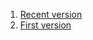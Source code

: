 1. [Recent version](https://github.com/sjbarlas/EL-PSY-CONGROO-Game/tree/master/Tweaks)
2. [First version](https://github.com/sjbarlas/EL-PSY-CONGROO-Game/tree/master/EL_PSY_CONGROO)

